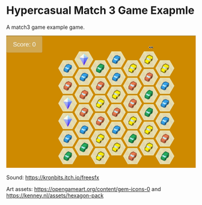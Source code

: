 # Hypercasual Match 3 Game Exapmle

A match3 game example game.

![](peek.gif)

Sound: https://kronbits.itch.io/freesfx

Art assets: https://opengameart.org/content/gem-icons-0 and https://kenney.nl/assets/hexagon-pack